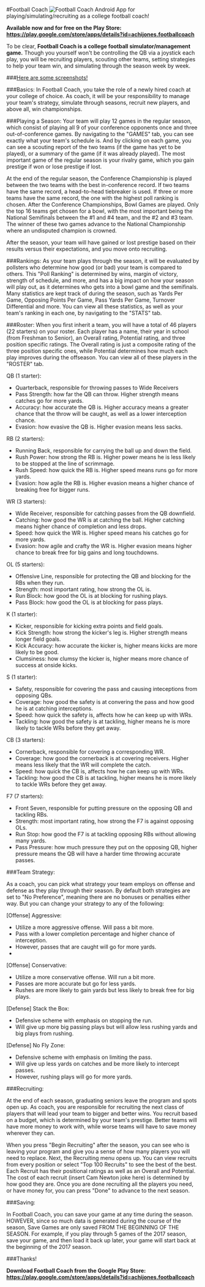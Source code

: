 #Football Coach
![Football Coach](http://i.imgur.com/NBtg2lC.png)
Android App for playing/simulating/recruiting as a college football coach!

**Available now and for free on the Play Store: https://play.google.com/store/apps/details?id=achijones.footballcoach**

To be clear, **Football Coach is a college football simulator/management game.** Though you yourself won't be controlling the QB via a joystick each play, you will be recruiting players, scouting other teams, setting strategies to help your team win, and simulating through the season week by week.

###[Here are some screenshots!](http://imgur.com/a/dj5JH)


###Basics:
In Football Coach, you take the role of a newly hired coach at your college of choice. As coach, it will be your responsibility to manage your team's strategy, simulate through seasons, recruit new players, and above all, win championships.

###Playing a Season:
Your team will play 12 games in the regular season, which consist of playing all 9 of your conference opponents once and three out-of-conference games. By navigating to the "GAMES" tab, you can see exactly what your team's schedule is. And by clicking on each game, you can see a scouting report of the two teams (if the game has yet to be played), or a summary of the game (if it was already played). The most important game of the regular season is your rivalry game, which you gain prestige if won or lose prestige if lost.

At the end of the regular season, the Conference Championship is played between the two teams with the best in-conference record. If two teams have the same record, a head-to-head tiebreaker is used. If three or more teams have the same record, the one with the highest poll ranking is chosen. After the Conference Championships, Bowl Games are played. Only the top 16 teams get chosen for a bowl, with the most important being the National Semifinals between the #1 and #4 team, and the #2 and #3 team. The winner of these two games advance to the National Championship where an undisputed champion is crowned.

After the season, your team will have gained or lost prestige based on their results versus their expectations, and you move onto recruiting.

###Rankings:
As your team plays through the season, it will be evaluated by pollsters who determine how good (or bad) your team is compared to others. This "Poll Ranking" is determined by wins, margin of victory, strength of schedule, and more, and has a big impact on how your season will play out, as it determines who gets into a bowl game and the semifinals. Many statistics are kept track of during the season, such as Yards Per Game, Opposing Points Per Game, Pass Yards Per Game, Turnover Differential and more. You can view all these statistics, as well as your team's ranking in each one, by navigating to the "STATS" tab.

###Roster:
When you first inherit a team, you will have a total of 46 players (22 starters) on your roster. Each player has a name, their year in school (from Freshman to Senior), an Overall rating, Potential rating, and three position specific ratings. The Overall rating is just a composite rating of the three position specific ones, while Potential determines how much each play improves during the offseason. You can view all of these players in the "ROSTER" tab.

QB (1 starter):
  - Quarterback, responsible for throwing passes to Wide Receivers
  - Pass Strength: how far the QB can throw. Higher strength means catches go for more yards.
  - Accuracy: how accurate the QB is. Higher accuracy means a greater chance that the throw will be caught, as well as a lower interception chance.
  - Evasion: how evasive the QB is. Higher evasion means less sacks.

RB (2 starters):
  - Running Back, responsible for carrying the ball up and down the field.
  - Rush Power: how strong the RB is. Higher power means he is less likely to be stopped at the line of scrimmage.
  - Rush Speed: how quick the RB is. Higher speed means runs go for more yards.
  - Evasion: how agile the RB is. Higher evasion means a higher chance of breaking free for bigger runs.

WR (3 starters):
  - Wide Receiver, responsible for catching passes from the QB downfield.
  - Catching: how good the WR is at catching the ball. Higher catching means higher chance of completion and less drops.
  - Speed: how quick the WR is. Higher speed means his catches go for more yards.
  - Evasion: how agile and crafty the WR is. Higher evasion means higher chance to break free for big gains and long touchdowns.

OL (5 starters):
  - Offensive Line, responsible for protecting the QB and blocking for the RBs when they run.
  - Strength: most important rating, how strong the OL is.
  - Run Block: how good the OL is at blocking for rushing plays.
  - Pass Block: how good the OL is at blocking for pass plays.

K (1 starter):
  - Kicker, responsible for kicking extra points and field goals.
  - Kick Strength: how strong the kicker's leg is. Higher strength means longer field goals.
  - Kick Accuracy: how accurate the kicker is, higher means kicks are more likely to be good.
  - Clumsiness: how clumsy the kicker is, higher means more chance of success at onside kicks.

S (1 starter):
  - Safety, responsible for covering the pass and causing inteceptions from opposing QBs.
  - Coverage: how good the safety is at convering the pass and how good he is at catching interceptions.
  - Speed: how quick the safety is, affects how he can keep up with WRs.
  - Tackling: how good the safety is at tackling, higher means he is more likely to tackle WRs before they get away.

CB (3 starters):
  - Cornerback, responsible for covering a corresponding WR.
  - Coverage: how good the cornerback is at covering receivers. Higher means less likely that the WR will complete the catch.
  - Speed: how quick the CB is, affects how he can keep up with WRs.
  - Tackling: how good the CB is at tackling, higher means he is more likely to tackle WRs before they get away.

F7 (7 starters):
  - Front Seven, responsible for putting pressure on the opposing QB and tackling RBs.
  - Strength: most important rating, how strong the F7 is against opposing OLs.
  - Run Stop: how good the F7 is at tackling opposing RBs without allowing many yards.
  - Pass Pressure: how much pressure they put on the opposing QB, higher pressure means the QB will have a harder time throwing accurate passes.

###Team Strategy:

As a coach, you can pick what strategy your team employs on offense and defense as they play through their season. By default both strategies are set to "No Preference", meaning there are no bonuses or penalties either way. But you can change your strategy to any of the following:

[Offense] Aggressive:
  - Utilize a more aggressive offense. Will pass a bit more.
  - Pass with a lower completion percentage and higher chance of interception.
  - However, passes that are caught will go for more yards.
  - 
[Offense] Conservative:
  - Utilize a more conservative offense. Will run a bit more.
  - Passes are more accurate but go for less yards.
  - Rushes are more likely to gain yards but less likely to break free for big plays.

[Defense] Stack the Box:
  - Defensive scheme with emphasis on stopping the run.
  - Will give up more big passing plays but will allow less rushing yards and big plays from rushing.

[Defense] No Fly Zone:
  - Defensive scheme with emphasis on limiting the pass.
  - Will give up less yards on catches and be more likely to intercept passes.
  - However, rushing plays will go for more yards.

###Recruiting:

At the end of each season, graduating seniors leave the program and spots open up. As coach, you are responsible for recruiting the next class of players that will lead your team to bigger and better wins. You recruit based on a budget, which is determined by your team's prestige. Better teams will have more money to work with, while worse teams will have to save money wherever they can.

When you press "Begin Recruiting" after the season, you can see who is leaving your program and give you a sense of how many players you will need to replace. Next, the Recruiting menu opens up. You can view recruits from every position or select "Top 100 Recruits" to see the best of the best. Each Recruit has their positional ratings as well as an Overall and Potential. The cost of each recruit (insert Cam Newton joke here) is determined by how good they are. Once you are done recruiting all the players you need, or have money for, you can press "Done" to advance to the next season.

###Saving:

In Football Coach, you can save your game at any time during the season. HOWEVER, since so much data is generated during the course of the season, Save Games are only saved FROM THE BEGINNING OF THE SEASON. For example, if you play through 5 games of the 2017 season, save your game, and then load it back up later, your game will start back at the beginning of the 2017 season.

###Thanks!

**Download Football Coach from the Google Play Store: https://play.google.com/store/apps/details?id=achijones.footballcoach**


